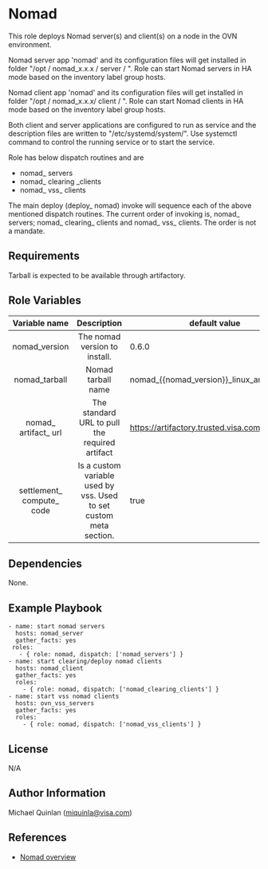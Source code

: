 Nomad
=====

This role deploys Nomad server(s) and client(s) on a node in the OVN environment. 

Nomad server app 'nomad' and its configuration files will get installed in folder "/opt / nomad_x.x.x / server / ".
Role can start Nomad servers in HA mode based on the inventory label group hosts.

Nomad client app 'nomad' and its configuration files will get installed in folder "/opt / nomad_x.x.x/ client / ". Role can start Nomad clients in HA mode based on the inventory label group hosts.

Both client and server applications are configured to  run as service and the description files are written to "/etc/systemd/system/". Use systemctl command to control the running service or to start the service.

Role has below dispatch routines and are

* nomad_ servers 
* nomad_ clearing _clients 
* nomad_ vss_ clients

The main deploy (deploy_ nomad) invoke will sequence each of the above mentioned
dispatch routines. The current order of invoking is, nomad_ servers; nomad_ clearing_ clients and 
nomad_ vss_ clients. The order is not a mandate.

Requirements
------------
Tarball is expected to be available through artifactory.


Role Variables
--------------

|       Variable name         	|                    Description                  | default value |
|:-----------------------------:|:------------------------------------------------:|----------------|
| nomad_version                	| The nomad version to install.|0.6.0|
| nomad_tarball                 | Nomad tarball name | nomad_{{nomad_version}}_linux_amd64.zip |
| nomad_ artifact_ url         	| The standard URL to pull the required artifact | https://artifactory.trusted.visa.com/ovn/repo/|
| settlement_ compute_ code    	| Is a custom variable used by vss. Used to set custom meta section. | true|

Dependencies
------------
None.


Example Playbook
----------------
	- name: start nomad servers
  	  hosts: nomad_server
      gather_facts: yes
     roles:
       - { role: nomad, dispatch: ['nomad_servers'] }
	- name: start clearing/deploy nomad clients
      hosts: nomad_client
      gather_facts: yes
      roles:
        - { role: nomad, dispatch: ['nomad_clearing_clients'] }
    - name: start vss nomad clients
      hosts: ovn_vss_servers 
      gather_facts: yes
      roles:
        - { role: nomad, dispatch: ['nomad_vss_clients'] }

License
-------
N/A


Author Information
------------------
Michael Quinlan (miquinla@visa.com)

References
-----------
* [Nomad overview](https://www.nomadproject.io/)

